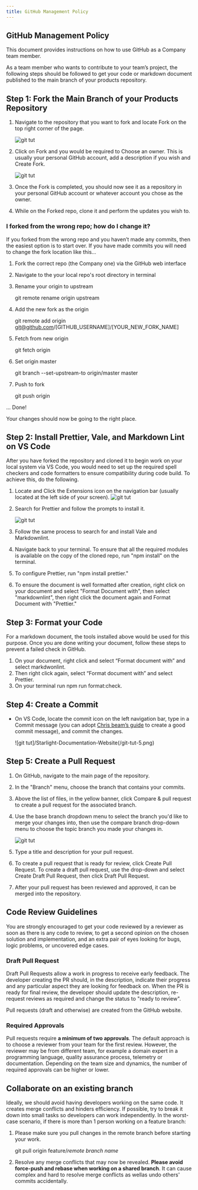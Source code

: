 ```yaml
---
title: GitHub Management Policy
---
```


## GitHub Management Policy

This document provides instructions on how to use GitHub as a Company team member.

As a team member who wants to contribute to your team’s project, the following steps should be
followed to get your code or markdown document published to the main branch of your products
repository.

## Step 1: Fork the Main Branch of your Products Repository

1. Navigate to the repository that you want to fork and locate Fork on the top right corner of the
   page.

   ![git tut](/git-tut-1.png)

2. Click on Fork and you would be required to Choose an owner. This is usually your personal GitHub
   account, add a description if you wish and Create Fork.

   ![git tut](/git-tut-2.png)

3. Once the Fork is completed, you should now see it as a repository in your personal GitHub account
   or whatever account you chose as the owner.
4. While on the Forked repo, clone it and perform the updates you wish to.

### I forked from the wrong repo; how do I change it?

If you forked from the wrong repo and you haven’t made any commits, then the easiest option is to
start over. If you have made commits you will need to change the fork location like this...

1. Fork the correct repo (the Company one) via the GitHub web interface

2. Navigate to the your local repo's root directory in terminal

3. Rename your origin to upstream

   git remote rename origin upstream

4. Add the new fork as the origin

   git remote add origin [git@github.com](git@github.com)/[GITHUB_USERNAME]/[YOUR_NEW_FORK_NAME]

5. Fetch from new origin

   git fetch origin

6. Set origin master

   git branch --set-upstream-to origin/master master

7. Push to fork

   git push origin

... Done!

Your changes should now be going to the right place.

## Step 2: Install Prettier, Vale, and Markdown Lint on VS Code

After you have forked the repository and cloned it to begin work on your local system via VS Code,
you would need to set up the required spell checkers and code formatters to ensure compatibility
during code build. To achieve this, do the following.

1. Locate and Click the Extensions icon on the navigation bar (usually located at the left side of
   your screen). ![git tut](/git-tut-3.png)

2. Search for Prettier and follow the prompts to install it.

   ![git tut](/git-tut-4.png)

3. Follow the same process to search for and install Vale and Markdownlint.
4. Navigate back to your terminal. To ensure that all the required modules is available on the copy
   of the cloned repo, run "npm install" on the terminal.
5. To configure Prettier, run "npm install prettier."
6. To ensure the document is well formatted after creation, right click on your document and select
   "Format Document with", then select "markdownlint", then right click the document again and
   Format Document with "Prettier."

## Step 3: Format your Code

For a markdown document, the tools installed above would be used for this purpose. Once you are done
writing your document, follow these steps to prevent a failed check in GitHub.

1. On your document, right click and select “Format document with” and select markdwonlint.
2. Then right click again, select “Format document with” and select Prettier.
3. On your terminal run npm run format:check.

## Step 4: Create a Commit

- On VS Code, locate the commit icon on the left navigation bar, type in a Commit message (you can
  adopt [Chris beam’s guide](https://cbea.ms/git-commit/) to create a good commit message), and
  commit the changes.

  ![git tut]/Starlight-Documentation-Website(/git-tut-5.png)

## Step 5: Create a Pull Request

1. On GitHub, navigate to the main page of the repository.
2. In the "Branch" menu, choose the branch that contains your commits.
3. Above the list of files, in the yellow banner, click Compare & pull request to create a pull
   request for the associated branch.
4. Use the base branch dropdown menu to select the branch you'd like to merge your changes into,
   then use the compare branch drop-down menu to choose the topic branch you made your changes in.

   ![git tut](/git-tut-6.png)

5. Type a title and description for your pull request.
6. To create a pull request that is ready for review, click Create Pull Request. To create a draft
   pull request, use the drop-down and select Create Draft Pull Request, then click Draft Pull
   Request.
7. After your pull request has been reviewed and approved, it can be merged into the repository.

## Code Review Guidelines

You are strongly encouraged to get your code reviewed by a reviewer as soon as there is any code to
review, to get a second opinion on the chosen solution and implementation, and an extra pair of eyes
looking for bugs, logic problems, or uncovered edge cases.

### Draft Pull Request

Draft Pull Requests allow a work in progress to receive early feedback. The developer creating the
PR should, in the description, indicate their progress and any particular aspect they are looking
for feedback on. When the PR is ready for final review, the developer should update the description,
re-request reviews as required and change the status to "ready to review".

Pull requests (draft and otherwise) are created from the GitHub website.

### Required Approvals

Pull requests require **a minimum of two approvals**. The default approach is to choose a reviewer
from your team for the first review. However, the reviewer may be from different team, for example a
domain expert in a programming language, quality assurance process, telemetry or documentation.
Depending on the team size and dynamics, the number of required approvals can be higher or lower.

## Collaborate on an existing branch

Ideally, we should avoid having developers working on the same code. It creates merge conflicts and
hinders efficiency. If possible, try to break it down into small tasks so developers can work
independently. In the worst-case scenario, if there is more than 1 person working on a feature
branch:

1. Please make sure you pull changes in the remote branch before starting your work.

   git pull origin feature/_remote branch name_

2. Resolve any merge conflicts that may now be revealed. **Please avoid force-push and rebase when
   working on a shared branch**. It can cause complex and hard to resolve merge conflicts as wellas
   undo others' commits accidentally.
